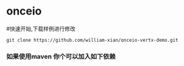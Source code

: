 # onceio 

#快速开始,下载样例进行修改

```
git clone https://github.com/william-xian/onceio-vertx-demo.git

```

### 如果使用maven 你个可以加入如下依赖

```xml

```

